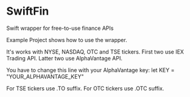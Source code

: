 # SwiftFin
Swift wrapper for free-to-use finance APIs


Example Project shows how to use the wrapper.

 It's works with NYSE, NASDAQ, OTC and TSE tickers. First two use IEX Trading API. Latter two use AlphaVantage API.

You have to change this line with your AlphaVantage key:
    let KEY = "YOUR_ALPHAVANTAGE_KEY"


For TSE tickers use .TO suffix.
For OTC tickers use .OTC suffix.
